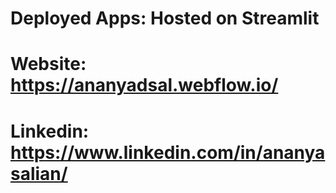 # Deployed Apps: Hosted on Streamlit
# Website: https://ananyadsal.webflow.io/
# Linkedin: https://www.linkedin.com/in/ananyasalian/
